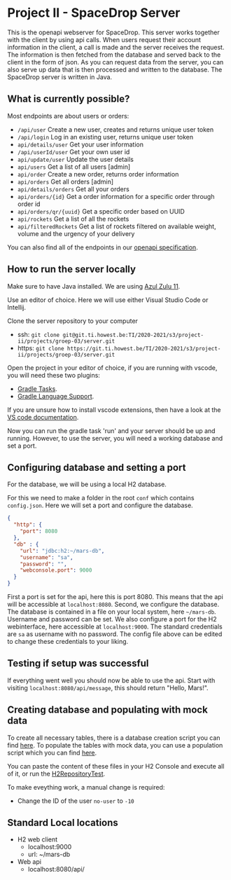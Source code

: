 # Project II - SpaceDrop Server
This is the openapi webserver for SpaceDrop. This server works together with the client by using api calls. When users request their account information in the client, a call is made and the server receives the request. The information is then fetched from the database and served back to the client in the form of json. As you can request data from the server, you can also serve up data that is then processed and written to the database. The SpaceDrop server is written in Java. 

## What is currently possible?
Most endpoints are about users or orders:
- `/api/user` Create a new user, creates and returns unique user token
- `/api/login` Log in an existing user, returns unique user token
- `api/details/user` Get your user information
- `/api/userId/user` Get your own user id
- `api/update/user` Update the user details
- `api/users` Get a list of all users [admin]
- `api/order` Create a new order, returns order information
- `api/orders` Get all orders [admin]
- `api/details/orders` Get all your orders
- `api/orders/{id}` Get a order information for a specific order through order id
- `api/orders/qr/{uuid}` Get a specific order based on UUID
- `api/rockets` Get a list of all the rockets
- `api/filteredRockets` Get a list of rockets filtered on available weight, volume and the urgency of your delivery

You can also find all of the endpoints in our [openapi specification](src/main/resources/openapi-group-03.yaml).

## How to run the server locally
Make sure to have Java installed. We are using [Azul Zulu 11](https://www.azul.com/downloads/zulu-community/?package=jdk).

Use an editor of choice. Here we will use either Visual Studio Code or Intellij.

Clone the server repository to your computer
- ssh: `git clone git@git.ti.howest.be:TI/2020-2021/s3/project-ii/projects/groep-03/server.git`
- https: `git clone https://git.ti.howest.be/TI/2020-2021/s3/project-ii/projects/groep-03/server.git`

Open the project in your editor of choice, if you are running with vscode, you will need these two plugins:
- [Gradle Tasks](https://marketplace.visualstudio.com/items?itemName=richardwillis.vscode-gradle).
- [Gradle Language Support](https://marketplace.visualstudio.com/items?itemName=naco-siren.gradle-language).

If you are unsure how to install vscode extensions, then have a look at the [VS code documentation](https://code.visualstudio.com/docs/editor/extension-gallery).

Now you can run the gradle task 'run' and your server should be up and running. 
However, to use the server, you will need a working database and set a port.

## Configuring database and setting a port
For the database, we will be using a local H2 database.

For this we need to make a folder in the root `conf` which contains `config.json`. Here we will set a port and configure the database.
```json
{
  "http": {
    "port": 8080
  },
  "db" : {
    "url": "jdbc:h2:~/mars-db",
    "username": "sa",
    "password": "",
    "webconsole.port": 9000
  }
}
```

First a port is set for the api, here this is port 8080. This means that the api will be accessible at `localhost:8080`.
Second, we configure the database. The database is contained in a file on your local system, here `~/mars-db`. Username and password can be set. We also configure a port for the H2 webinterface, here accessible at `localhost:9000`. The standard credentials are `sa` as username with no password. The config file above can be edited to change these credentials to your liking.


## Testing if setup was successful
If everything went well you should now be able to use the api. Start with visiting `localhost:8080/api/message`, this should return "Hello, Mars!".

## Creating database and populating with mock data
To create all necessary tables, there is a database creation script you can find [here](src/test/resources/testdb-create.sql).
To populate the tables with mock data, you can use a population script which you can find [here](src/test/resources/testdb-populate.sql).

You can paste the content of these files in your H2 Console and execute all of it, or run the [H2RepositoryTest](src/test/java/be/howest/ti/mars/logic/data/H2RepositoryTest.java).

To make eveything work, a  manual change is required:
- Change the ID of the user `no-user` to `-10`

## Standard Local locations
 - H2 web client
   - localhost:9000
   - url: ~/mars-db
 - Web api
   - localhost:8080/api/